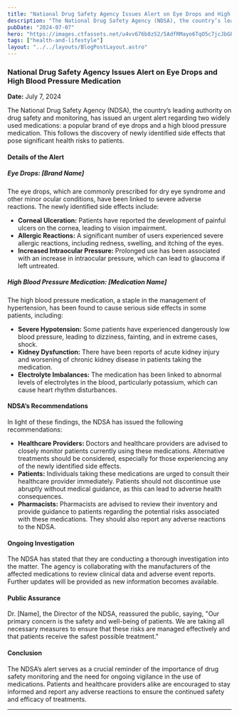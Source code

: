 ```yaml
---
title: "National Drug Safety Agency Issues Alert on Eye Drops and High Blood Pressure Medication"
description: "The National Drug Safety Agency (NDSA), the country’s leading authority on drug safety and monitoring, has issued an urgent alert regarding two widely used medications"
pubDate: "2024-07-07"
hero: "https://images.ctfassets.net/u4vv676b8z52/5AdfRMayo6TqO5c7jcJbGP/9006eb431202faf78366cdd9df17ed06/eye-drops_drawing-1200x630.png?fm=jpg&q=80"
tags: ["health-and-lifestyle"]
layout: "../../layouts/BlogPostLayout.astro"
---
```

### National Drug Safety Agency Issues Alert on Eye Drops and High Blood Pressure Medication

**Date:** July 7, 2024

The National Drug Safety Agency (NDSA), the country’s leading authority on drug safety and monitoring, has issued an urgent alert regarding two widely used medications: a popular brand of eye drops and a high blood pressure medication. This follows the discovery of newly identified side effects that pose significant health risks to patients.

#### Details of the Alert

##### Eye Drops: [Brand Name]
The eye drops, which are commonly prescribed for dry eye syndrome and other minor ocular conditions, have been linked to severe adverse reactions. The newly identified side effects include:
- **Corneal Ulceration:** Patients have reported the development of painful ulcers on the cornea, leading to vision impairment.
- **Allergic Reactions:** A significant number of users experienced severe allergic reactions, including redness, swelling, and itching of the eyes.
- **Increased Intraocular Pressure:** Prolonged use has been associated with an increase in intraocular pressure, which can lead to glaucoma if left untreated.

##### High Blood Pressure Medication: [Medication Name]
The high blood pressure medication, a staple in the management of hypertension, has been found to cause serious side effects in some patients, including:
- **Severe Hypotension:** Some patients have experienced dangerously low blood pressure, leading to dizziness, fainting, and in extreme cases, shock.
- **Kidney Dysfunction:** There have been reports of acute kidney injury and worsening of chronic kidney disease in patients taking the medication.
- **Electrolyte Imbalances:** The medication has been linked to abnormal levels of electrolytes in the blood, particularly potassium, which can cause heart rhythm disturbances.

#### NDSA’s Recommendations

In light of these findings, the NDSA has issued the following recommendations:
- **Healthcare Providers:** Doctors and healthcare providers are advised to closely monitor patients currently using these medications. Alternative treatments should be considered, especially for those experiencing any of the newly identified side effects.
- **Patients:** Individuals taking these medications are urged to consult their healthcare provider immediately. Patients should not discontinue use abruptly without medical guidance, as this can lead to adverse health consequences.
- **Pharmacists:** Pharmacists are advised to review their inventory and provide guidance to patients regarding the potential risks associated with these medications. They should also report any adverse reactions to the NDSA.

#### Ongoing Investigation

The NDSA has stated that they are conducting a thorough investigation into the matter. The agency is collaborating with the manufacturers of the affected medications to review clinical data and adverse event reports. Further updates will be provided as new information becomes available.

#### Public Assurance

Dr. [Name], the Director of the NDSA, reassured the public, saying, "Our primary concern is the safety and well-being of patients. We are taking all necessary measures to ensure that these risks are managed effectively and that patients receive the safest possible treatment."

#### Conclusion

The NDSA’s alert serves as a crucial reminder of the importance of drug safety monitoring and the need for ongoing vigilance in the use of medications. Patients and healthcare providers alike are encouraged to stay informed and report any adverse reactions to ensure the continued safety and efficacy of treatments.


---